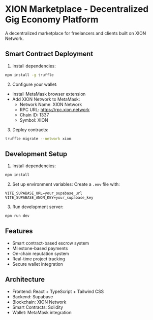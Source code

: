 # XION Marketplace - Decentralized Gig Economy Platform

A decentralized marketplace for freelancers and clients built on XION Network.

## Smart Contract Deployment

1. Install dependencies:
```bash
npm install -g truffle
```

2. Configure your wallet:
- Install MetaMask browser extension
- Add XION Network to MetaMask:
  - Network Name: XION Network
  - RPC URL: https://rpc.xion.network
  - Chain ID: 1337
  - Symbol: XION

3. Deploy contracts:
```bash
truffle migrate --network xion
```

## Development Setup

1. Install dependencies:
```bash
npm install
```

2. Set up environment variables:
Create a `.env` file with:
```
VITE_SUPABASE_URL=your_supabase_url
VITE_SUPABASE_ANON_KEY=your_supabase_key
```

3. Run development server:
```bash
npm run dev
```

## Features

- Smart contract-based escrow system
- Milestone-based payments
- On-chain reputation system
- Real-time project tracking
- Secure wallet integration

## Architecture

- Frontend: React + TypeScript + Tailwind CSS
- Backend: Supabase
- Blockchain: XION Network
- Smart Contracts: Solidity
- Wallet: MetaMask integration